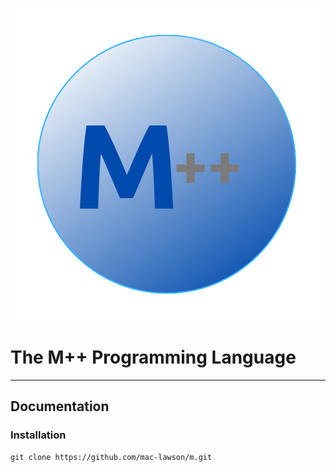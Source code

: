 ![Logo](../img/m%2B%2B.png)
# The M++ Programming Language
---------------------------
## Documentation

### Installation
```
git clone https://github.com/mac-lawson/m.git
```
